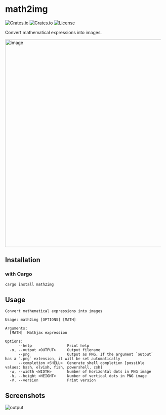 # math2img

[![Crates.io](https://img.shields.io/crates/v/math2img?style=flat-square)](https://crates.io/crates/math2img)
[![Crates.io](https://img.shields.io/crates/d/math2img?style=flat-square)](https://crates.io/crates/math2img)
[![License](https://img.shields.io/badge/license-Apache%202.0-blue?style=flat-square)](LICENSE-APACHE)

Convert mathematical expressions into images.

<img width="672" alt="image" src="https://github.com/gw31415/math2img/assets/24710985/d768a852-7e10-49ff-9b08-c640db35a4e0">

## Installation

### with Cargo

```bash
cargo install math2img
```

## Usage

```help
Convert mathematical expressions into images

Usage: math2img [OPTIONS] [MATH]

Arguments:
  [MATH]  Mathjax expression

Options:
      --help                Print help
  -o, --output <OUTPUT>     Output filename
      --png                 Output as PNG. If the argument `output` has a `.png` extension, it will be set automatically
      --completion <SHELL>  Generate shell completion [possible values: bash, elvish, fish, powershell, zsh]
  -w, --width <WIDTH>       Number of horizontal dots in PNG image
  -h, --height <HEIGHT>     Number of vertical dots in PNG image
  -V, --version             Print version
```

## Screenshots

![output](https://github.com/gw31415/math2img/assets/24710985/01f96e75-2db5-42e2-854c-960a0587ca59)
